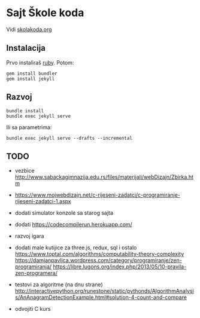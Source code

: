# Sajt Škole koda

Vidi [skolakoda.org](https://skolakoda.org/)

## Instalacija

Prvo instaliraš [ruby](https://rubyinstaller.org/downloads/). Potom:

```
gem install bundler
gem install jekyll
```

## Razvoj

```
bundle install
bundle exec jekyll serve
```

Ili sa parametrima:
```
bundle exec jekyll serve --drafts --incremental
```

## TODO

- vezbice 
http://www.sabackagimnazija.edu.rs/files/materijali/webDizajn/Zbirka.htm
- https://www.mojwebdizajn.net/c-rijeseni-zadatci/c-programiranje-rijeseni-zadatci-1.aspx

- dodati simulator konzole sa starog sajta
- dodati https://codecompilerun.herokuapp.com/
- razvoj igara
- dodati male kutijice za three.js, redux, sql i ostalo
https://www.toptal.com/algorithms/computability-theory-complexity
https://damjanpavlica.wordpress.com/category/programiranje/zen-programiranja/
https://libre.lugons.org/index.php/2013/05/10-pravila-zen-programera/
- testovi za algoritme (na dnu strane) http://interactivepython.org/runestone/static/pythonds/AlgorithmAnalysis/AnAnagramDetectionExample.html#solution-4-count-and-compare
- odvojiti C kurs

<!--
slike:
https://cdn.programiz.com/sites/tutorial2program/files/Arrays-C%2B%2B.jpg
https://pixabay.com/en/children-win-success-video-game-593313/
https://pixabay.com/en/apple-brick-wall-computer-cup-1854101/
https://pixabay.com/en/apple-computer-cup-electronics-1853306/
https://pixabay.com/en/cyber-glasses-virtual-virtual-world-1938449/
https://damjanpavlica.files.wordpress.com/2014/04/stari-programer.jpg
https://cdn-images-1.medium.com/max/2000/1*rJr_bOm3mD5V8_C5JaPrsQ.jpeg
-->
